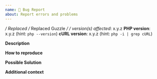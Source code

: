 ```yaml
---
name: 🐛 Bug Report
about: Report errors and problems
---
```


**/* Replaced /* Replaced Guzzle */ */ version(s) affected**: x.y.z
**PHP version**: x.y.z (hint: `php --version`)
**cURL version**: x.y.z (hint: `php -i | grep cURL`)

**Description**  
<!-- A clear and concise description of the problem. -->

**How to reproduce**  
<!-- Code and/or config needed to reproduce the problem. -->

**Possible Solution**  
<!--- Optional: only if you have suggestions on a fix/reason for the bug -->

**Additional context**  
<!-- Optional: any other context about the problem: log messages, screenshots, etc. -->
